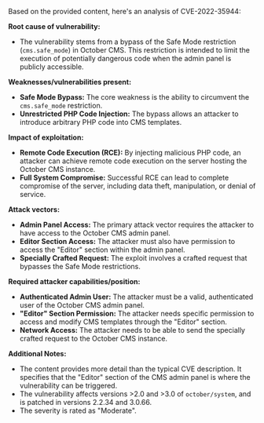 Based on the provided content, here's an analysis of CVE-2022-35944:

**Root cause of vulnerability:**
- The vulnerability stems from a bypass of the Safe Mode restriction (`cms.safe_mode`) in October CMS. This restriction is intended to limit the execution of potentially dangerous code when the admin panel is publicly accessible.

**Weaknesses/vulnerabilities present:**
- **Safe Mode Bypass:** The core weakness is the ability to circumvent the `cms.safe_mode` restriction.
- **Unrestricted PHP Code Injection:** The bypass allows an attacker to introduce arbitrary PHP code into CMS templates.

**Impact of exploitation:**
- **Remote Code Execution (RCE):** By injecting malicious PHP code, an attacker can achieve remote code execution on the server hosting the October CMS instance.
- **Full System Compromise:** Successful RCE can lead to complete compromise of the server, including data theft, manipulation, or denial of service.

**Attack vectors:**
- **Admin Panel Access:** The primary attack vector requires the attacker to have access to the October CMS admin panel.
- **Editor Section Access:** The attacker must also have permission to access the "Editor" section within the admin panel.
- **Specially Crafted Request:** The exploit involves a crafted request that bypasses the Safe Mode restrictions.

**Required attacker capabilities/position:**
- **Authenticated Admin User:** The attacker must be a valid, authenticated user of the October CMS admin panel.
- **"Editor" Section Permission:** The attacker needs specific permission to access and modify CMS templates through the "Editor" section.
- **Network Access:** The attacker needs to be able to send the specially crafted request to the October CMS instance.

**Additional Notes:**
- The content provides more detail than the typical CVE description. It specifies that the "Editor" section of the CMS admin panel is where the vulnerability can be triggered.
- The vulnerability affects versions >2.0 and >3.0 of `october/system`, and is patched in versions 2.2.34 and 3.0.66.
- The severity is rated as "Moderate".